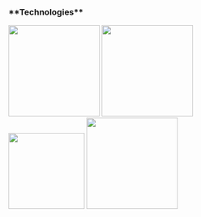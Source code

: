 <h3>**Technologies**</h3>
<a href="https://https://html.com/" title="HTML"><img src="https://cdn.pixabay.com/photo/2017/08/05/11/16/logo-2582748_960_720.png" width="180" height="180" /></a>
<a href="https://www.w3schools.com/css/" title="HTML"><img src="https://cdn.pixabay.com/photo/2017/08/05/11/16/logo-2582747_960_720.png" width="180" height="180" /></a>
<a href="https://javascript.info" title="HTML"><img src="https://upload.wikimedia.org/wikipedia/commons/thumb/6/6a/JavaScript-logo.png/800px-JavaScript-logo.png" width="150" height="150" /></a>
<a href="https://upload.wikimedia.org/wikipedia/commons/thumb/a/a7/React-icon.svg/2300px-React-icon.svg.png" title="HTML"><img src="https://upload.wikimedia.org/wikipedia/commons/thumb/6/6a/JavaScript-logo.png/800px-JavaScript-logo.png" width="180" height="180" /></a>
